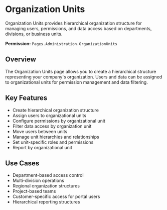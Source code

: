 # Organization Units

Organization Units provides hierarchical organization structure for managing users, permissions, and data access based on departments, divisions, or business units.

**Permission:** `Pages.Administration.OrganizationUnits`

## Overview

The Organization Units page allows you to create a hierarchical structure representing your company's organization. Users and data can be assigned to organizational units for permission management and data filtering.

## Key Features

* Create hierarchical organization structure
* Assign users to organizational units
* Configure permissions by organizational unit
* Filter data access by organization unit
* Move users between units
* Manage unit hierarchies and relationships
* Set unit-specific roles and permissions
* Report by organizational unit

## Use Cases

* Department-based access control
* Multi-division operations
* Regional organization structures
* Project-based teams
* Customer-specific access for portal users
* Hierarchical reporting structures

